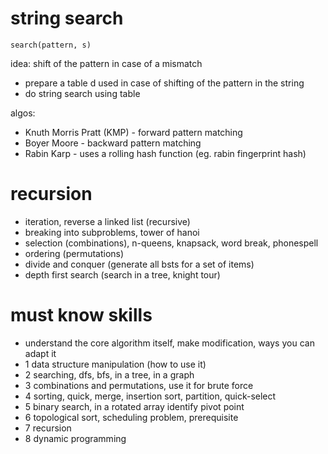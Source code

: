 
# string search

`search(pattern, s)`

idea: shift of the pattern in case of a mismatch
- prepare a table d used in case of shifting of the pattern in the string
- do string search using table

algos:
- Knuth Morris Pratt (KMP) - forward pattern matching
- Boyer Moore - backward pattern matching
- Rabin Karp - uses a rolling hash function (eg. rabin fingerprint hash)


# recursion

- iteration, reverse a linked list (recursive)
- breaking into subproblems, tower of hanoi
- selection (combinations), n-queens, knapsack, word break, phonespell
- ordering (permutations)
- divide and conquer (generate all bsts for a set of items)
- depth first search (search in a tree, knight tour)

# must know skills

- understand the core algorithm itself, make modification, ways you can adapt it
- 1 data structure manipulation (how to use it)
- 2 searching, dfs, bfs, in a tree, in a graph
- 3 combinations and permutations, use it for brute force
- 4 sorting, quick, merge, insertion sort, partition, quick-select
- 5 binary search, in a rotated array identify pivot point
- 6 topological sort, scheduling problem, prerequisite
- 7 recursion
- 8 dynamic programming